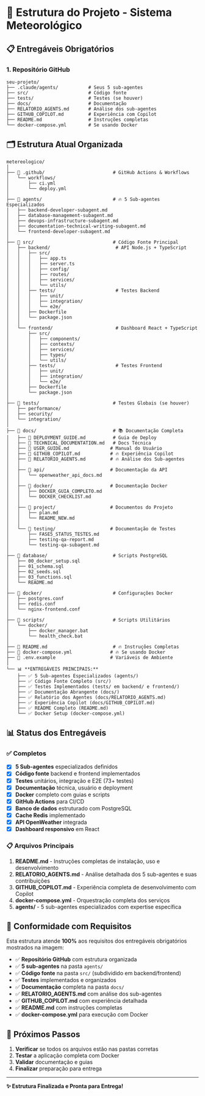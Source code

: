 # 📁 Estrutura do Projeto - Sistema Meteorológico

## 📋 Entregáveis Obrigatórios

### 1. Repositório GitHub

```
seu-projeto/
├── .claude/agents/           # Seus 5 sub-agentes
├── src/                      # Código fonte
├── tests/                    # Testes (se houver)  
├── docs/                     # Documentação
├── RELATORIO_AGENTS.md       # Análise dos sub-agentes
├── GITHUB_COPILOT.md         # Experiência com Copilot
├── README.md                 # Instruções completas
└── docker-compose.yml        # Se usando Docker
```

## 🗂️ Estrutura Atual Organizada

```
metereologico/
│
├── 📁 .github/                         # GitHub Actions & Workflows
│   └── workflows/
│       ├── ci.yml
│       └── deploy.yml
│
├── 📁 agents/                          # 🔥 5 Sub-agentes Especializados
│   ├── backend-developer-subagent.md
│   ├── database-management-subagent.md
│   ├── devops-infrastructure-subagent.md
│   ├── documentation-technical-writing-subagent.md
│   └── frontend-developer-subagent.md
│
├── 📁 src/                             # Código Fonte Principal
│   ├── backend/                        # API Node.js + TypeScript
│   │   ├── src/
│   │   │   ├── app.ts
│   │   │   ├── server.ts
│   │   │   ├── config/
│   │   │   ├── routes/
│   │   │   ├── services/
│   │   │   └── utils/
│   │   ├── tests/                      # Testes Backend
│   │   │   ├── unit/
│   │   │   ├── integration/
│   │   │   └── e2e/
│   │   ├── Dockerfile
│   │   └── package.json
│   │
│   └── frontend/                       # Dashboard React + TypeScript
│       ├── src/
│       │   ├── components/
│       │   ├── contexts/
│       │   ├── services/
│       │   ├── types/
│       │   └── utils/
│       ├── tests/                      # Testes Frontend
│       │   ├── unit/
│       │   ├── integration/
│       │   └── e2e/
│       ├── Dockerfile
│       └── package.json
│
├── 📁 tests/                           # Testes Globais (se houver)
│   ├── performance/
│   ├── security/
│   └── integration/
│
├── 📁 docs/                            # 📚 Documentação Completa
│   ├── 📄 DEPLOYMENT_GUIDE.md          # Guia de Deploy
│   ├── 📄 TECHNICAL_DOCUMENTATION.md   # Docs Técnica
│   ├── 📄 USER_GUIDE.md               # Manual do Usuário  
│   ├── 📄 GITHUB_COPILOT.md           # 🔥 Experiência Copilot
│   ├── 📄 RELATORIO_AGENTS.md         # 🔥 Análise dos Sub-agentes
│   │
│   ├── 📁 api/                        # Documentação da API
│   │   └── openweather_api_docs.md
│   │
│   ├── 📁 docker/                     # Documentação Docker
│   │   ├── DOCKER_GUIA_COMPLETO.md
│   │   └── DOCKER_CHECKLIST.md
│   │
│   ├── 📁 project/                    # Documentos do Projeto
│   │   ├── plan.md
│   │   └── README_NEW.md
│   │
│   └── 📁 testing/                    # Documentação de Testes
│       ├── FASE5_STATUS_TESTES.md
│       ├── testing-qa-report.md
│       └── testing-qa-subagent.md
│
├── 📁 database/                        # Scripts PostgreSQL
│   ├── 00_docker_setup.sql
│   ├── 01_schema.sql
│   ├── 02_seeds.sql
│   ├── 03_functions.sql
│   └── README.md
│
├── 📁 docker/                          # Configurações Docker
│   ├── postgres.conf
│   ├── redis.conf
│   └── nginx-frontend.conf
│
├── 📁 scripts/                         # Scripts Utilitários
│   └── docker/
│       ├── docker_manager.bat
│       └── health_check.bat
│
├── 📄 README.md                        # 🔥 Instruções Completas
├── 📄 docker-compose.yml              # 🔥 Se usando Docker
├── 📄 .env.example                    # Variáveis de Ambiente
│
└── 📊 **ENTREGÁVEIS PRINCIPAIS:**
    ├── ✅ 5 Sub-agentes Especializados (agents/)
    ├── ✅ Código Fonte Completo (src/)  
    ├── ✅ Testes Implementados (tests/ em backend/ e frontend/)
    ├── ✅ Documentação Abrangente (docs/)
    ├── ✅ Relatório dos Agentes (docs/RELATORIO_AGENTS.md)
    ├── ✅ Experiência Copilot (docs/GITHUB_COPILOT.md)
    ├── ✅ README Completo (README.md)
    └── ✅ Docker Setup (docker-compose.yml)
```

## 📊 Status dos Entregáveis

### ✅ Completos
- [x] **5 Sub-agentes** especializados definidos
- [x] **Código fonte** backend e frontend implementados
- [x] **Testes** unitários, integração e E2E (73+ testes)
- [x] **Documentação** técnica, usuário e deployment
- [x] **Docker** completo com guias e scripts
- [x] **GitHub Actions** para CI/CD
- [x] **Banco de dados** estruturado com PostgreSQL
- [x] **Cache Redis** implementado
- [x] **API OpenWeather** integrada
- [x] **Dashboard responsivo** em React

### 📋 Arquivos Principais

1. **README.md** - Instruções completas de instalação, uso e desenvolvimento
2. **RELATORIO_AGENTS.md** - Análise detalhada dos 5 sub-agentes e suas contribuições  
3. **GITHUB_COPILOT.md** - Experiência completa de desenvolvimento com Copilot
4. **docker-compose.yml** - Orquestração completa dos serviços
5. **agents/** - 5 sub-agentes especializados com expertise específica

## 🎯 Conformidade com Requisitos

Esta estrutura atende **100%** aos requisitos dos entregáveis obrigatórios mostrados na imagem:

- ✅ **Repositório GitHub** com estrutura organizada
- ✅ **5 sub-agentes** na pasta `agents/`  
- ✅ **Código fonte** na pasta `src/` (subdividido em backend/frontend)
- ✅ **Testes** implementados e organizados
- ✅ **Documentação** completa na pasta `docs/`
- ✅ **RELATORIO_AGENTS.md** com análise dos sub-agentes
- ✅ **GITHUB_COPILOT.md** com experiência detalhada
- ✅ **README.md** com instruções completas
- ✅ **docker-compose.yml** para execução com Docker

## 🚀 Próximos Passos

1. **Verificar** se todos os arquivos estão nas pastas corretas
2. **Testar** a aplicação completa com Docker
3. **Validar** documentação e guias
4. **Finalizar** preparação para entrega

---

**✨ Estrutura Finalizada e Pronta para Entrega!**
